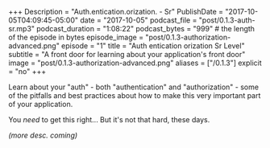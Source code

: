 +++
Description = "Auth.entication.orization. - Sr"
PublishDate = "2017-10-05T04:09:45-05:00"
date = "2017-10-05"
podcast_file = "post/0.1.3-auth-sr.mp3"
podcast_duration = "1:08:22"
podcast_bytes = "999" # the length of the episode in bytes
episode_image = "post/0.1.3-authorization-advanced.png"
episode = "1"
title = "Auth entication orization Sr Level"
subtitle = "A front door for learning about your application's front door"
image = "post/0.1.3-authorization-advanced.png"
aliases = ["/0.1.3"]
explicit = "no"
+++

Learn about your "auth" - both "authentication" and "authorization" -
some of the pitfalls and best practices about how to make this
very important part of your application.

You *need* to get this right... But it's not that hard, these days.

_(more desc. coming)_
